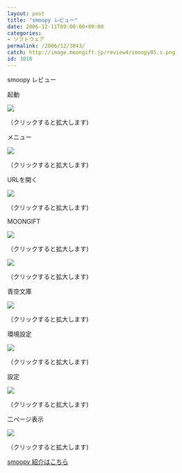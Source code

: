```yaml
---
layout: post
title: "smoopy レビュー"
date: 2006-12-11T09:00:00+09:00
categories:
- ソフトウェア
permalink: /2006/12/3043/
catch: http://image.moongift.jp/review4/smoopy05.s.png
id: 3018
---
```

smoopy レビュー  
<!--more-->

起動

  

[![](http://image.moongift.jp/review4/smoopy01.s.png)](http://image.moongift.jp/review4/smoopy01.png)  
  
（クリックすると拡大します)

  

メニュー

  

[![](http://image.moongift.jp/review4/smoopy02.s.png)](http://image.moongift.jp/review4/smoopy02.png)  
  
（クリックすると拡大します)

  

URLを開く

  

[![](http://image.moongift.jp/review4/smoopy03.s.png)](http://image.moongift.jp/review4/smoopy03.png)  
  
（クリックすると拡大します)

  

MOONGIFT

  

[![](http://image.moongift.jp/review4/smoopy04.s.png)](http://image.moongift.jp/review4/smoopy04.png)  
  
（クリックすると拡大します)

  

[![](http://image.moongift.jp/review4/smoopy05.s.png)](http://image.moongift.jp/review4/smoopy05.png)  
  
（クリックすると拡大します)

  

青空文庫

  

[![](http://image.moongift.jp/review4/smoopy06.s.png)](http://image.moongift.jp/review4/smoopy06.png)  
  
（クリックすると拡大します)

  

環境設定

  

[![](http://image.moongift.jp/review4/smoopy07.s.png)](http://image.moongift.jp/review4/smoopy07.png)  
  
（クリックすると拡大します)

  

設定

  

[![](http://image.moongift.jp/review4/smoopy08.s.png)](http://image.moongift.jp/review4/smoopy08.png)  
  
（クリックすると拡大します)

  

二ページ表示

  

[![](http://image.moongift.jp/review4/smoopy09.s.png)](http://image.moongift.jp/review4/smoopy09.png)  
  
（クリックすると拡大します)

  

[smoopy 紹介はこちら](http://fw.moongift.jp/intro/i-3029.html)


